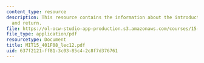 ```yaml
---
content_type: resource
description: This resource contains the information about the introduction to risk
  and return.
file: https://ol-ocw-studio-app-production.s3.amazonaws.com/courses/15-401-finance-theory-i-fall-2008/637f2121ff813c0385c42c8f7d376761_MIT15_401F08_lec12.pdf
file_type: application/pdf
resourcetype: Document
title: MIT15_401F08_lec12.pdf
uid: 637f2121-ff81-3c03-85c4-2c8f7d376761
---
```

